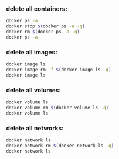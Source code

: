 ### delete all containers:

```bash
docker ps -a
docker stop $(docker ps -a -q)
docker rm $(docker ps -a -q)
docker ps -a
```

### delete all images:

```bash
docker image ls
docker image rm -f $(docker image ls -q)
docker image ls
```

### delete all volumes:

```bash
docker volume ls
docker volume rm $(docker volume ls -q)
docker volume ls
```

### delete all networks:

```bash
docker network ls
docker network rm $(docker network ls -q)
docker network ls
```
